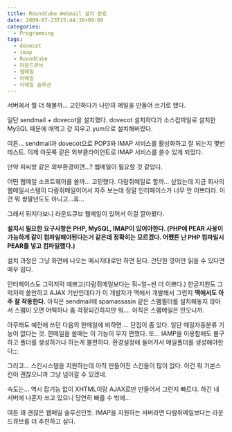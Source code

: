 ```yaml
---
title: RoundCube Webmail 설치 완료
date: 2009-07-23T15:44:36+09:00
categories:
  - Programming
tags:
  - dovecot
  - imap
  - RoundCube
  - 라운드큐브
  - 웹메일
  - 이메일
  - 이메일 솔루션
---
```

서버에서 뭘 더 해볼까... 고민하다가 나만의 메일을 만들어 쓰기로 했다.

일단 sendmail + dovecot을 설치했다. dovecot 설치하다가 소스컴파일로 설치한 MySQL 때문에 애먹고 걍 지우고 yum으로 설치해버렸다.

여튼... sendmail과 dovecot으로 POP3와 IMAP 서비스를 활성화하고 잘 되는지 몇번 테스트. 이제 아웃룩 같은 외부클라이언트로 IMAP 서비스를 쓸수 있게 되었다.

만약 피씨방 같은 외부환경이면...? 웹메일이 필요할 것 같았다.

어떤 웹메일 소프트웨어를 쓸까... 고민했다. 다람쥐메일로 할까... 싶었는데 지금 회사의 웹메일시스템이 다람쥐메일이어서 자주 보는데 정말 인터페이스가 너무 안 이쁘더라. 이건 뭐 쌍팔년도도 아니고...휴...

그래서 뒤지다보니 라운드큐브 웹메일이 있어서 이걸 깔아봤다.

**설치시 필요한 요구사항은 PHP, MySQL, IMAP이 있어야한다. (PHP에 PEAR 사용이 가능하게 같이 컴파일해야된다는거 같은데 정확히는 모르겠다. 어쨌튼 난 PHP 컴파일시 PEAR를 넣고 컴파일했다.)**  

설치 과정은 그냥 화면에 나오는 메시지대로만 하면 된다. 간단한 영어만 읽을 수 있다면 매우 쉽다.

인터페이스도 그럭저럭 예쁘고(다람쥐메일보다는 훠~얼~씬 더 이쁘다.) 한글지원도 그럭저럭 쓸만하고 AJAX 기반인데다가 이 개발자가 맥에서 개발해서 그런지 **맥에서도 아주 잘 작동한다.**
아직은 sendmail에 spamassasin 같은 스팸필터를 설치해놓지 않아서 스팸이 오면 어떡하나 좀 걱정되긴하지만 뭐.... 아직은 스팸메일은 안오니까.

아무래도 예전에 쓰던 다음의 한메일에 비하면.... 단점이 좀 있다. 일단 메일자동분류 기능이 없다는 것. 한메일을 쓸때는 이 기능이 무지 편했다. 또... IAMP을 이용함에도 불구하고 폴더를 생성하거나 하는게 불편하다. 환경설정에 들어가서 메일폴더를 생성해야한다;;;

그리고... 스킨시스템을 지원하는데 아직 만들어진 스킨들이 많이 없다. 이건 뭐 기본스킨이 괜찮으니까 그냥 넘어갈 수 있겠네.

속도는... 역시 잡기능 없이 XHTML이랑 AJAX로만 만들어서 그런지 빠르다. 하긴 내 서버에 나혼자 쓰고 있으니 당연히 빠를 수 밖에...

여튼 꽤 괜찮은 웹메일 솔루션인듯. IMAP을 지원하는 서버라면 다람쥐메일보다는 라운드큐브를 더 추천하고 싶다.
